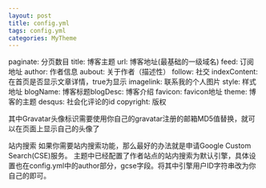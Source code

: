 ```yaml
---
layout: post
title: config.yml
tags: config.yml
categories: MyTheme
---
```




paginate: 分页数目
title: 博客主题
url: 博客地址(最基础的一级域名)
feed: 订阅地址
author: 作者信息
aubout: 关于作者（描述性）
follow: 社交
indexContent: 在首页是否显示文章详情，true为显示
imagelink: 联系我的个人图片
style: 样式地址
blogName: 博客标题blogDesc: 博客介绍
favicon: favicon地址
theme: 博客的主题
desqus: 社会化评论的id
copyright: 版权

其中Gravatar头像标识需要使用你自己的gravatar注册的邮箱MD5值替换，就可以在页面上显示自己的头像了


站内搜索
如果你需要站内搜索功能，那么最好的办法就是申请Google Custom Search(CSE)服务。
主题中已经配置了作者站点的站内搜索为默认引擎，具体设置也在config.yml中的author部分，gcse字段。将其中引擎用户ID字符串改为你自己的即可。


